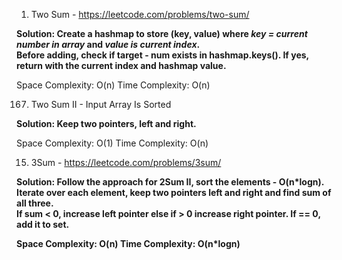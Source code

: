 1. Two Sum - https://leetcode.com/problems/two-sum/

<b>Solution: Create a hashmap to store (key, value) where <i>key = current number in array</i> and <i>value is current index</i>. <br>Before adding, check if target - num exists in hashmap.keys(). If yes, return with the current index and hashmap value.</b> 

Space Complexity: O(n)
Time Complexity: O(n)

167. Two Sum II - Input Array Is Sorted

<b> Solution: Keep two pointers, left and right. </b>

Space Complexity: O(1)
Time Complexity: O(n)
  
15. 3Sum - https://leetcode.com/problems/3sum/

<b>Solution: Follow the approach for 2Sum II, sort the elements - O(n*logn). <br>Iterate over each element, keep two pointers left and right and find sum of all three.<br>If sum < 0, increase left pointer else if > 0 increase right pointer. If == 0, add it to set.</br> 

Space Complexity: O(n)
Time Complexity: O(n*logn)  
